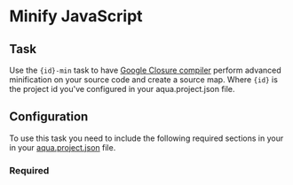 # Minify JavaScript

## Task

Use the `{id}-min` task to have [Google Closure compiler](https://github.com/google/closure-compiler) perform advanced minification on your source code and create a source map. Where `{id}` is the project id you've configured in your aqua.project.json file.

## Configuration

To use this task you need to include the following required sections in your in your [aqua.project.json](https://github.com/daniellmb/AQUA#user-content-aquaprojectjson) file.

### Required
